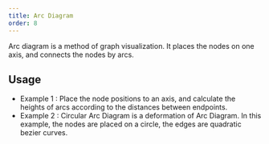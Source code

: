 ```yaml
---
title: Arc Diagram
order: 8
---
```


Arc diagram is a method of graph visualization. It places the nodes on one axis, and connects the nodes by arcs.

## Usage

- Example 1 : Place the node positions to an axis, and calculate the heights of arcs according to the distances between endpoints.
- Example 2 : Circular Arc Diagram is a deformation of Arc Diagram. In this example, the nodes are placed on a circle, the edges are quadratic bezier curves.
